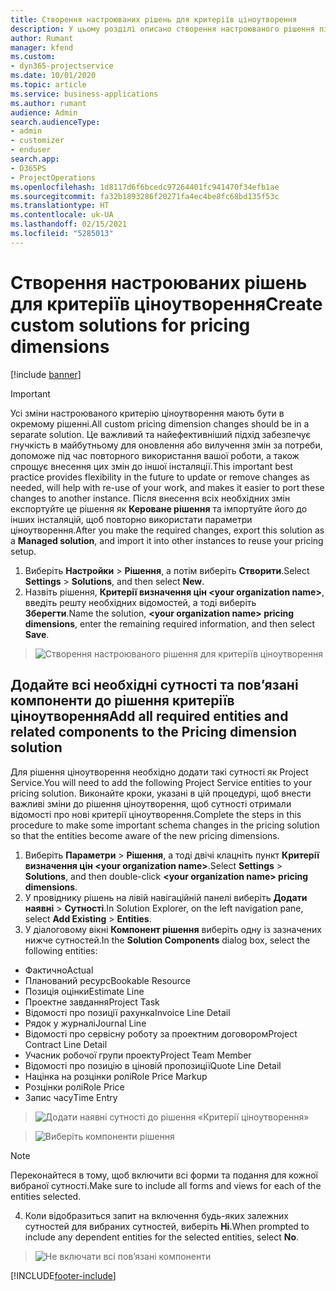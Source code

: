 ```yaml
---
title: Створення настроюваних рішень для критеріїв ціноутворення
description: У цьому розділі описано створення настроюваного рішення під час створення настроюваних критеріїв ціноутворення.
author: Rumant
manager: kfend
ms.custom:
- dyn365-projectservice
ms.date: 10/01/2020
ms.topic: article
ms.service: business-applications
ms.author: rumant
audience: Admin
search.audienceType:
- admin
- customizer
- enduser
search.app:
- D365PS
- ProjectOperations
ms.openlocfilehash: 1d8117d6f6bcedc97264401fc941470f34efb1ae
ms.sourcegitcommit: fa32b1893286f20271fa4ec4be8fc68bd135f53c
ms.translationtype: HT
ms.contentlocale: uk-UA
ms.lasthandoff: 02/15/2021
ms.locfileid: "5285013"
---
```

# <a name="create-custom-solutions-for-pricing-dimensions"></a><span data-ttu-id="fed87-103">Створення настроюваних рішень для критеріїв ціноутворення</span><span class="sxs-lookup"><span data-stu-id="fed87-103">Create custom solutions for pricing dimensions</span></span>

[!include [banner](../includes/psa-now-project-operations.md)]

> [!IMPORTANT]
> <span data-ttu-id="fed87-104">Усі зміни настроюваного критерію ціноутворення мають бути в окремому рішенні.</span><span class="sxs-lookup"><span data-stu-id="fed87-104">All custom pricing dimension changes should be in a separate solution.</span></span> <span data-ttu-id="fed87-105">Це важливий та найефективніший підхід забезпечує гнучкість в майбутньому для оновлення або вилучення змін за потреби, допоможе під час повторного використання вашої роботи, а також спрощує внесення цих змін до іншої інсталяції.</span><span class="sxs-lookup"><span data-stu-id="fed87-105">This important best practice provides flexibility in the future to update or remove changes as needed, will help with re-use of your work, and makes it easier to port these changes to another instance.</span></span> <span data-ttu-id="fed87-106">Після внесення всіх необхідних змін експортуйте це рішення як **Кероване рішення** та імпортуйте його до інших інсталяцій, щоб повторно використати параметри ціноутворення.</span><span class="sxs-lookup"><span data-stu-id="fed87-106">After you make the required changes, export this solution as a **Managed solution**, and import it into other instances to reuse your pricing setup.</span></span>

1. <span data-ttu-id="fed87-107">Виберіть **Настройки** > **Рішення**, а потім виберіть **Створити**.</span><span class="sxs-lookup"><span data-stu-id="fed87-107">Select **Settings** > **Solutions**, and then select **New**.</span></span> 
2. <span data-ttu-id="fed87-108">Назвіть рішення, **Критерії визначення цін \<your organization name>**, введіть решту необхідних відомостей, а тоді виберіть **Зберегти**.</span><span class="sxs-lookup"><span data-stu-id="fed87-108">Name the solution, **\<your organization name> pricing dimensions**, enter the remaining required information, and then select **Save**.</span></span>

> ![Створення настроюваного рішення для критеріїв ціноутворення](media/Creation-of-custom-pricing-dimension-solution.PNG)
  
## <a name="add-all-required-entities-and-related-components-to-the-pricing-dimension-solution"></a><span data-ttu-id="fed87-110">Додайте всі необхідні сутності та пов’язані компоненти до рішення критеріїв ціноутворення</span><span class="sxs-lookup"><span data-stu-id="fed87-110">Add all required entities and related components to the Pricing dimension solution</span></span>
<span data-ttu-id="fed87-111">Для рішення ціноутворення необхідно додати такі сутності як Project Service.</span><span class="sxs-lookup"><span data-stu-id="fed87-111">You will need to add the following Project Service entities to your pricing solution.</span></span> <span data-ttu-id="fed87-112">Виконайте кроки, указані в цій процедурі, щоб внести важливі зміни до рішення ціноутворення, щоб сутності отримали відомості про нові критерії ціноутворення.</span><span class="sxs-lookup"><span data-stu-id="fed87-112">Complete the steps in this procedure to make some important schema changes in the pricing solution so that the entities become aware of the new pricing dimensions.</span></span>

1. <span data-ttu-id="fed87-113">Виберіть **Параметри** > **Рішення**, а тоді двічі клацніть пункт **Критерії визначення цін \<your organization name>**.</span><span class="sxs-lookup"><span data-stu-id="fed87-113">Select **Settings** > **Solutions**, and then double-click **\<your organization name> pricing dimensions**.</span></span> 
2. <span data-ttu-id="fed87-114">У провіднику рішень на лівій навігаційній панелі виберіть **Додати наявні** > **Сутності**.</span><span class="sxs-lookup"><span data-stu-id="fed87-114">In Solution Explorer, on the left navigation pane, select **Add Existing** > **Entities**.</span></span>
3. <span data-ttu-id="fed87-115">У діалоговому вікні **Компонент рішення** виберіть одну із зазначених нижче сутностей.</span><span class="sxs-lookup"><span data-stu-id="fed87-115">In the **Solution Components** dialog box, select the following entities:</span></span>

- <span data-ttu-id="fed87-116">Фактично</span><span class="sxs-lookup"><span data-stu-id="fed87-116">Actual</span></span>
- <span data-ttu-id="fed87-117">Планований ресурс</span><span class="sxs-lookup"><span data-stu-id="fed87-117">Bookable Resource</span></span>
- <span data-ttu-id="fed87-118">Позиція оцінки</span><span class="sxs-lookup"><span data-stu-id="fed87-118">Estimate Line</span></span>
- <span data-ttu-id="fed87-119">Проектне завдання</span><span class="sxs-lookup"><span data-stu-id="fed87-119">Project Task</span></span>
- <span data-ttu-id="fed87-120">Відомості про позиції рахунка</span><span class="sxs-lookup"><span data-stu-id="fed87-120">Invoice Line Detail</span></span>
- <span data-ttu-id="fed87-121">Рядок у журналі</span><span class="sxs-lookup"><span data-stu-id="fed87-121">Journal Line</span></span>
- <span data-ttu-id="fed87-122">Відомості про сервісну роботу за проектним договором</span><span class="sxs-lookup"><span data-stu-id="fed87-122">Project Contract Line Detail</span></span>
- <span data-ttu-id="fed87-123">Учасник робочої групи проекту</span><span class="sxs-lookup"><span data-stu-id="fed87-123">Project Team Member</span></span>
- <span data-ttu-id="fed87-124">Відомості про позицію в ціновій пропозиції</span><span class="sxs-lookup"><span data-stu-id="fed87-124">Quote Line Detail</span></span>
- <span data-ttu-id="fed87-125">Націнка на розцінки ролі</span><span class="sxs-lookup"><span data-stu-id="fed87-125">Role Price Markup</span></span>
- <span data-ttu-id="fed87-126">Розцінки ролі</span><span class="sxs-lookup"><span data-stu-id="fed87-126">Role Price</span></span> 
- <span data-ttu-id="fed87-127">Запис часу</span><span class="sxs-lookup"><span data-stu-id="fed87-127">Time Entry</span></span> 

> ![Додати наявні сутності до рішення «Критерії ціноутворення»](media/Existing-entities-to-PD-solution.png)

> ![Виберіть компоненти рішення](media/Dimension-Components.png)

> [!NOTE]
> <span data-ttu-id="fed87-130">Переконайтеся в тому, щоб включити всі форми та подання для кожної вибраної сутності.</span><span class="sxs-lookup"><span data-stu-id="fed87-130">Make sure to include all forms and views for each of the entities selected.</span></span>

4. <span data-ttu-id="fed87-131">Коли відобразиться запит на включення будь-яких залежних сутностей для вибраних сутностей, виберіть **Ні**.</span><span class="sxs-lookup"><span data-stu-id="fed87-131">When prompted to include any dependent entities for the selected entities, select **No**.</span></span>

> ![Не включати всі пов’язані компоненти](media/Do-not-include-required.png)




[!INCLUDE[footer-include](../includes/footer-banner.md)]